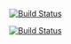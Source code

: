 [![Build Status](https://travis-ci.com/andiswa-sinxo/Settings-bill.svg?branch=main)](https://travis-ci.com/andiswa-sinxo/Settings-bill)

[![Build Status](https://travis-ci.com/andiswa-sinxo/Settings-bill.svg?branch=main)](https://travis-ci.com/andiswa-sinxo/Settings-bill)
